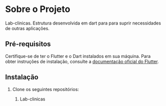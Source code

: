 # Sobre o Projeto

Lab-clinicas. Estrutura desenvolvida em dart para para suprir necessidades de outras aplicações.

## Pré-requisitos

Certifique-se de ter o Flutter e o Dart instalados em sua máquina. Para obter instruções de instalação, consulte a [documentação oficial do Flutter](https://flutter.dev/docs/get-started/install).

## Instalação

1. Clone os seguintes repositórios:
    
    1. Lab-clinicas

